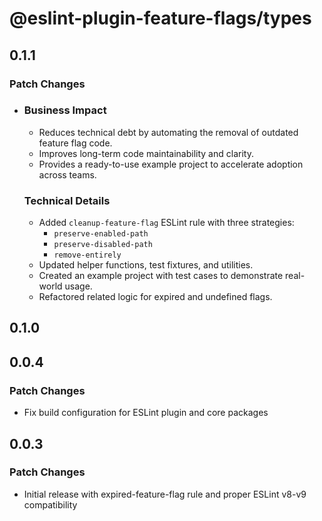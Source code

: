 # @eslint-plugin-feature-flags/types

## 0.1.1

### Patch Changes

- ### Business Impact

  - Reduces technical debt by automating the removal of outdated feature flag code.
  - Improves long-term code maintainability and clarity.
  - Provides a ready-to-use example project to accelerate adoption across teams.

  ### Technical Details

  - Added `cleanup-feature-flag` ESLint rule with three strategies:
    - `preserve-enabled-path`
    - `preserve-disabled-path`
    - `remove-entirely`
  - Updated helper functions, test fixtures, and utilities.
  - Created an example project with test cases to demonstrate real-world usage.
  - Refactored related logic for expired and undefined flags.

## 0.1.0

## 0.0.4

### Patch Changes

- Fix build configuration for ESLint plugin and core packages

## 0.0.3

### Patch Changes

- Initial release with expired-feature-flag rule and proper ESLint v8-v9 compatibility
